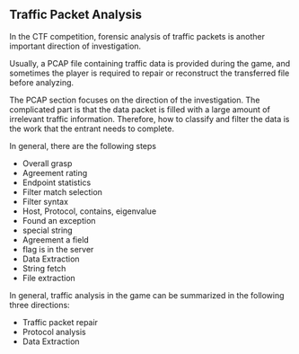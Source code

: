 ## Traffic Packet Analysis


In the CTF competition, forensic analysis of traffic packets is another important direction of investigation.


Usually, a PCAP file containing traffic data is provided during the game, and sometimes the player is required to repair or reconstruct the transferred file before analyzing.


The PCAP section focuses on the direction of the investigation. The complicated part is that the data packet is filled with a large amount of irrelevant traffic information. Therefore, how to classify and filter the data is the work that the entrant needs to complete.


In general, there are the following steps


- Overall grasp
- Agreement rating
- Endpoint statistics
- Filter match selection
- Filter syntax
- Host, Protocol, contains, eigenvalue
- Found an exception
- special string
- Agreement a field
- flag is in the server
- Data Extraction
- String fetch
- File extraction


In general, traffic analysis in the game can be summarized in the following three directions:


- Traffic packet repair
- Protocol analysis
- Data Extraction





